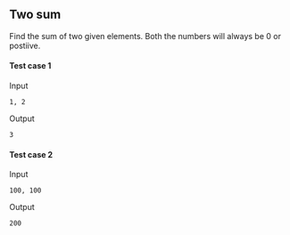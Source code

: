 ## Two sum

Find the sum of two given elements. Both the numbers will always be 0 or postiive.

#### Test case 1

Input

```
1, 2
```

Output

```
3
```

#### Test case 2

Input

```
100, 100
```

Output

```
200
```
